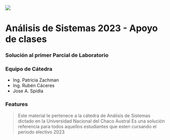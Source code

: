 ![](![image](https://github.com/SpidlaDEV/asi-2023-solucion-primer-parcial-laboratorio/assets/95778178/713246fb-7989-4480-b3c4-0990ace25b1d))

# Análisis de Sistemas 2023 - Apoyo de clases
### Solución al primer Parcial de Laboratorio

### Equipo de Cátedra
- Ing. Patricia Zachman
- Ing. Rubén Cáceres
- Jose A. Spidla

### Features

> Este material le pertenece a la cátedra de Análisis de Sistemas dictado en la Universidad Nacional del Chaco Austral
> Es una solución referencia para todos aquellos estudiantes que esten cursando el periodo electivo 2023

